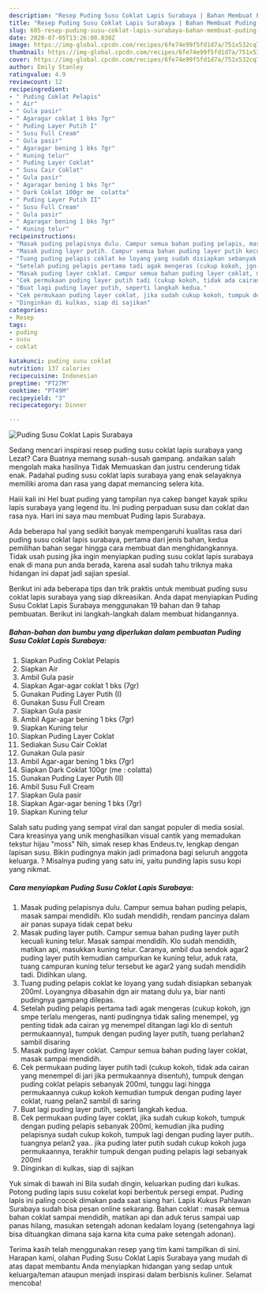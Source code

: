 ```yaml
---
description: "Resep Puding Susu Coklat Lapis Surabaya | Bahan Membuat Puding Susu Coklat Lapis Surabaya Yang Paling Enak"
title: "Resep Puding Susu Coklat Lapis Surabaya | Bahan Membuat Puding Susu Coklat Lapis Surabaya Yang Paling Enak"
slug: 605-resep-puding-susu-coklat-lapis-surabaya-bahan-membuat-puding-susu-coklat-lapis-surabaya-yang-paling-enak
date: 2020-07-05T13:26:08.038Z
image: https://img-global.cpcdn.com/recipes/6fe74e99f5fd1d7a/751x532cq70/puding-susu-coklat-lapis-surabaya-foto-resep-utama.jpg
thumbnail: https://img-global.cpcdn.com/recipes/6fe74e99f5fd1d7a/751x532cq70/puding-susu-coklat-lapis-surabaya-foto-resep-utama.jpg
cover: https://img-global.cpcdn.com/recipes/6fe74e99f5fd1d7a/751x532cq70/puding-susu-coklat-lapis-surabaya-foto-resep-utama.jpg
author: Emily Stanley
ratingvalue: 4.9
reviewcount: 12
recipeingredient:
- " Puding Coklat Pelapis"
- " Air"
- " Gula pasir"
- " Agaragar coklat 1 bks 7gr"
- " Puding Layer Putih I"
- " Susu Full Cream"
- " Gula pasir"
- " Agaragar bening 1 bks 7gr"
- " Kuning telur"
- " Puding Layer Coklat"
- " Susu Cair Coklat"
- " Gula pasir"
- " Agaragar bening 1 bks 7gr"
- " Dark Coklat 100gr me  colatta"
- " Puding Layer Putih II"
- " Susu Full Cream"
- " Gula pasir"
- " Agaragar bening 1 bks 7gr"
- " Kuning telur"
recipeinstructions:
- "Masak puding pelapisnya dulu. Campur semua bahan puding pelapis, masak sampai mendidih. Klo sudah mendidih, rendam pancinya dalam air panas supaya tidak cepat beku"
- "Masak puding layer putih. Campur semua bahan puding layer putih kecuali kuning telur. Masak sampai mendidih. Klo sudah mendidih, matikan api, masukkan kuning telur. Caranya, ambil dua sendok agar2 puding layer putih kemudian campurkan ke kuning telur, aduk rata, tuang campuran kuning telur tersebut ke agar2 yang sudah mendidih tadi. Didihkan ulang."
- "Tuang puding pelapis coklat ke loyang yang sudah disiapkan sebanyak 200ml. Loyangnya dibasahin dgn air matang dulu ya, biar nanti pudingnya gampang dilepas."
- "Setelah puding pelapis pertama tadi agak mengeras (cukup kokoh, jgn smpe terlalu mengeras, nanti pudingnya tidak saling menempel, yg penting tidak ada cairan yg menempel ditangan lagi klo di sentuh permukaannya), tumpuk dengan puding layer putih, tuang perlahan2 sambil disaring"
- "Masak puding layer coklat. Campur semua bahan puding layer coklat, masak sampai mendidih."
- "Cek permukaan puding layer putih tadi (cukup kokoh, tidak ada cairan yang menempel di jari jika permukaannya disentuh), tumpuk dengan puding coklat pelapis sebanyak 200ml, tunggu lagi hingga permukaannya cukup kokoh kemudian tumpuk dengan puding layer coklat, ruang pelan2 sambil di saring"
- "Buat lagi puding layer putih, seperti langkah kedua."
- "Cek permukaan puding layer coklat, jika sudah cukup kokoh, tumpuk dengan puding pelapis sebanyak 200ml, kemudian jika puding pelapisnya sudah cukup kokoh, tumpuk lagi dengan puding layer putih.. tuangnya pelan2 yaa.. jika puding later putih sudah cukup kokoh juga permukaannya, terakhir tumpuk dengan puding pelapis lagi sebanyak 200ml"
- "Dinginkan di kulkas, siap di sajikan"
categories:
- Resep
tags:
- puding
- susu
- coklat

katakunci: puding susu coklat 
nutrition: 137 calories
recipecuisine: Indonesian
preptime: "PT27M"
cooktime: "PT49M"
recipeyield: "3"
recipecategory: Dinner

---
```



![Puding Susu Coklat Lapis Surabaya](https://img-global.cpcdn.com/recipes/6fe74e99f5fd1d7a/751x532cq70/puding-susu-coklat-lapis-surabaya-foto-resep-utama.jpg)

Sedang mencari inspirasi resep puding susu coklat lapis surabaya yang Lezat? Cara Buatnya memang susah-susah gampang. andaikan salah mengolah maka hasilnya Tidak Memuaskan dan justru cenderung tidak enak. Padahal puding susu coklat lapis surabaya yang enak selayaknya memiliki aroma dan rasa yang dapat memancing selera kita.

Haiii kali ini Hel buat puding yang tampilan nya cakep banget kayak spiku lapis surabaya yang legend itu. Ini puding perpaduan susu dan coklat dan rasa nya. Hari ini saya mau membuat Puding lapis Surabaya.

Ada beberapa hal yang sedikit banyak mempengaruhi kualitas rasa dari puding susu coklat lapis surabaya, pertama dari jenis bahan, kedua pemilihan bahan segar hingga cara membuat dan menghidangkannya. Tidak usah pusing jika ingin menyiapkan puding susu coklat lapis surabaya enak di mana pun anda berada, karena asal sudah tahu triknya maka hidangan ini dapat jadi sajian spesial.


Berikut ini ada beberapa tips dan trik praktis untuk membuat puding susu coklat lapis surabaya yang siap dikreasikan. Anda dapat menyiapkan Puding Susu Coklat Lapis Surabaya menggunakan 19 bahan dan 9 tahap pembuatan. Berikut ini langkah-langkah dalam membuat hidangannya.

<!--inarticleads1-->

##### Bahan-bahan dan bumbu yang diperlukan dalam pembuatan Puding Susu Coklat Lapis Surabaya:

1. Siapkan  Puding Coklat Pelapis
1. Siapkan  Air
1. Ambil  Gula pasir
1. Siapkan  Agar-agar coklat 1 bks (7gr)
1. Gunakan  Puding Layer Putih (I)
1. Gunakan  Susu Full Cream
1. Siapkan  Gula pasir
1. Ambil  Agar-agar bening 1 bks (7gr)
1. Siapkan  Kuning telur
1. Siapkan  Puding Layer Coklat
1. Sediakan  Susu Cair Coklat
1. Gunakan  Gula pasir
1. Ambil  Agar-agar bening 1 bks (7gr)
1. Siapkan  Dark Coklat 100gr (me : colatta)
1. Gunakan  Puding Layer Putih (II)
1. Ambil  Susu Full Cream
1. Siapkan  Gula pasir
1. Siapkan  Agar-agar bening 1 bks (7gr)
1. Siapkan  Kuning telur


Salah satu puding yang sempat viral dan sangat populer di media sosial. Cara kreasinya yang unik menghasilkan visual cantik yang memadukan tekstur hijau &#34;moss&#34; Nih, simak resep khas Endeus.tv, lengkap dengan lapisan susu. Bikin pudingnya makin jadi primadona bagi seluruh anggota keluarga. ? Misalnya puding yang satu ini, yaitu punding lapis susu kopi yang nikmat. 

<!--inarticleads2-->

##### Cara menyiapkan Puding Susu Coklat Lapis Surabaya:

1. Masak puding pelapisnya dulu. Campur semua bahan puding pelapis, masak sampai mendidih. Klo sudah mendidih, rendam pancinya dalam air panas supaya tidak cepat beku
1. Masak puding layer putih. Campur semua bahan puding layer putih kecuali kuning telur. Masak sampai mendidih. Klo sudah mendidih, matikan api, masukkan kuning telur. Caranya, ambil dua sendok agar2 puding layer putih kemudian campurkan ke kuning telur, aduk rata, tuang campuran kuning telur tersebut ke agar2 yang sudah mendidih tadi. Didihkan ulang.
1. Tuang puding pelapis coklat ke loyang yang sudah disiapkan sebanyak 200ml. Loyangnya dibasahin dgn air matang dulu ya, biar nanti pudingnya gampang dilepas.
1. Setelah puding pelapis pertama tadi agak mengeras (cukup kokoh, jgn smpe terlalu mengeras, nanti pudingnya tidak saling menempel, yg penting tidak ada cairan yg menempel ditangan lagi klo di sentuh permukaannya), tumpuk dengan puding layer putih, tuang perlahan2 sambil disaring
1. Masak puding layer coklat. Campur semua bahan puding layer coklat, masak sampai mendidih.
1. Cek permukaan puding layer putih tadi (cukup kokoh, tidak ada cairan yang menempel di jari jika permukaannya disentuh), tumpuk dengan puding coklat pelapis sebanyak 200ml, tunggu lagi hingga permukaannya cukup kokoh kemudian tumpuk dengan puding layer coklat, ruang pelan2 sambil di saring
1. Buat lagi puding layer putih, seperti langkah kedua.
1. Cek permukaan puding layer coklat, jika sudah cukup kokoh, tumpuk dengan puding pelapis sebanyak 200ml, kemudian jika puding pelapisnya sudah cukup kokoh, tumpuk lagi dengan puding layer putih.. tuangnya pelan2 yaa.. jika puding later putih sudah cukup kokoh juga permukaannya, terakhir tumpuk dengan puding pelapis lagi sebanyak 200ml
1. Dinginkan di kulkas, siap di sajikan


Yuk simak di bawah ini Bila sudah dingin, keluarkan puding dari kulkas. Potong puding lapis susu cokelat kopi berbentuk persegi empat. Puding lapis ini paling cocok dimakan pada saat siang hari. Lapis Kukus Pahlawan Surabaya sudah bisa pesan online sekarang. Bahan coklat : masak semua bahan coklat sampai mendidih, matikan api dan aduk terus sampai uap panas hilang, masukan setengah adonan kedalam loyang (setengahnya lagi bisa dituangkan dimana saja karna kita cuma pake setengah adonan). 

Terima kasih telah menggunakan resep yang tim kami tampilkan di sini. Harapan kami, olahan Puding Susu Coklat Lapis Surabaya yang mudah di atas dapat membantu Anda menyiapkan hidangan yang sedap untuk keluarga/teman ataupun menjadi inspirasi dalam berbisnis kuliner. Selamat mencoba!
